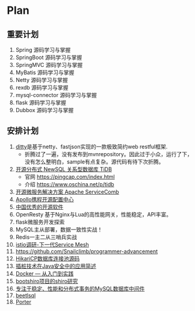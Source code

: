 # Plan

## 重要计划

1. Spring 源码学习与掌握
1. SpringBoot 源码学习与掌握
1. SpringMVC 源码学习与掌握
1. MyBatis 源码学习与掌握
1. Netty 源码学习与掌握
1. rexdb 源码学习与掌握
1. mysql-connector 源码学习与掌握
1. flask 源码学习与掌握
1. Dubbox 源码学习与掌握

## 安排计划

1. [ditty](https://gitee.com/dingnate/ditty)是基于netty、fastjson实现的一款极致简约web restful框架.
    * 折腾过了一遍，没有发布到mvnrepository。因此过于小众，运行了下，没有怎么整明白，sample有点复杂。源代码有待下次折腾。
1. [开源分布式 NewSQL 关系型数据库 TiDB](https://gitee.com/pingcap/tidb)
    * 官网 https://pingcap.com/index.html
    * 介绍 https://www.oschina.net/p/tidb
1. [开源微服务解决方案 Apache ServiceComb](https://www.oschina.net/p/servicecomb)
1. [Apollo携程开源配置中心](https://github.com/ctripcorp/apollo/wiki/Quick-Start)
1. [中国优秀的开源软件](https://www.oschina.net/project/top_cn_2019?utm_source=gitee_ad)
1. OpenResty 基于Nginx与Lua的高性能网关，性能稳定，API丰富。
1. flask微服务开发探索
1. MySQL主从部署，数据一致性实战！
1. Redis一主二从三哨兵实战
1. [istio调研-下一代Service Mesh](https://istio.io/zh/)
1. https://github.com/Snailclimb/programmer-advancement
1. [HikariCP数据库连接池源码](https://github.com/brettwooldridge/HikariCP)
1. [插桩技术在Java安全中的应用简述](http://rui0.cn/archives/1063)
1. [Docker — 从入门到实践](https://yeasy.gitbooks.io/docker_practice/content/)
1. [bootshiro项目的shiro研究](https://gitee.com/tomsun28/bootshiro)
1. [专注于稳定、性能和分布式事务的MySQL数据库中间件](https://gitee.com/wangbin579/cetus)
1. [beetlsql](https://gitee.com/xiandafu/beetlsql)
1. [Porter](https://gitee.com/sxfad/porter)